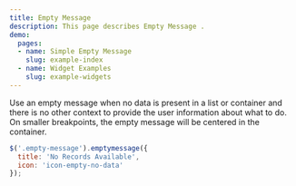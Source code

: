```yaml
---
title: Empty Message
description: This page describes Empty Message .
demo:
  pages:
  - name: Simple Empty Message
    slug: example-index
  - name: Widget Examples
    slug: example-widgets
---
```


Use an empty message when no data is present in a list or container and there is no other context to provide the user information about what to do. On smaller breakpoints, the empty message will be centered in the container.

```javascript
$('.empty-message').emptymessage({
  title: 'No Records Available',
  icon: 'icon-empty-no-data'
});

```
